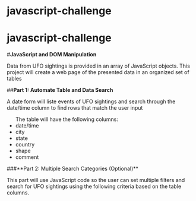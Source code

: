 # javascript-challenge

# javascript-challenge
#**JavaScript and DOM Manipulation**
<p> Data from UFO sightings is provided in an array of JavaScript objects. This project will create a web page of the presented data in an organized set of tables</p>

##**Part 1: Automate Table and Data Search**
<p>A date form will liste events of UFO sightings and search through the date/time column to find rows that match the user input</p>
<ul>The table will have the following columns: 
<li>date/time</li>
<li>city</li>
<li>state</li>
<li>country</li>
<li>shape</li>
<li>comment</li>

</ul>
###**Part 2: Multiple Search Categories (Optional)**
<p>This part will use JavaScript code so the user can set multiple filters and search for UFO sightings using the following criteria based on the table columns. </p>
